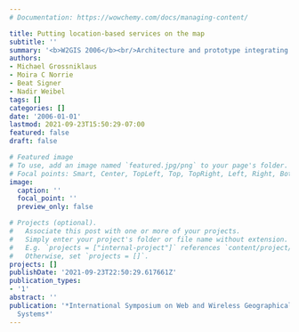 ```yaml
---
# Documentation: https://wowchemy.com/docs/managing-content/

title: Putting location-based services on the map
subtitle: ''
summary: '<b>W2GIS 2006</b><br/>Architecture and prototype integrating spatial context into web applications, mapping location-based services onto a unified model that supports dynamic, map-centric content on mobile devices. Demonstrated how a single framework can drive multiple location-aware features without rewriting backend logic.'
authors:
- Michael Grossniklaus
- Moira C Norrie
- Beat Signer
- Nadir Weibel
tags: []
categories: []
date: '2006-01-01'
lastmod: 2021-09-23T15:50:29-07:00
featured: false
draft: false

# Featured image
# To use, add an image named `featured.jpg/png` to your page's folder.
# Focal points: Smart, Center, TopLeft, Top, TopRight, Left, Right, BottomLeft, Bottom, BottomRight.
image:
  caption: ''
  focal_point: ''
  preview_only: false

# Projects (optional).
#   Associate this post with one or more of your projects.
#   Simply enter your project's folder or file name without extension.
#   E.g. `projects = ["internal-project"]` references `content/project/deep-learning/index.md`.
#   Otherwise, set `projects = []`.
projects: []
publishDate: '2021-09-23T22:50:29.617661Z'
publication_types:
- '1'
abstract: ''
publication: '*International Symposium on Web and Wireless Geographical Information
  Systems*'
---
```

